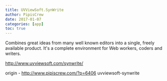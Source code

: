 ```yaml
---
title: UVViewSoft.SynWrite
author: PipisCrew
date: 2017-01-07
categories: [app]
toc: true
---
```


Combines great ideas from many well known editors into a single, freely available product. It's a complete environment for Web workers, coders and writers. 

http://www.uvviewsoft.com/synwrite/

origin - http://www.pipiscrew.com/?p=6406 uvviewsoft-synwrite